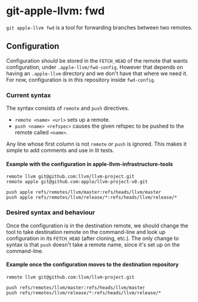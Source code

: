 # git-apple-llvm: fwd

`git apple-llvm fwd` is a tool for forwarding branches between two remotes.

## Configuration

Configuration *should* be stored in the `FETCH_HEAD` of the remote that wants
configuration, under `.apple-llvm/fwd-config`.  However that depends on having
an `.apple-llvm` directory and we don't have that where we need it.  For now,
configuration is in *this* repository inside `fwd-config`.

### Current syntax

The syntax consists of `remote` and `push` directives.

- `remote <name> <url>` sets up a remote.
- `push <name> <refspec>` causes the given refspec to be pushed to the remote
  called `<name>`.

Any line whose first column is not `remote` or `push` is ignored.  This makes
it simple to add comments and use in lit tests.

#### Example with the configuration in apple-llvm-infrastructure-tools

```
remote llvm git@github.com:llvm/llvm-project.git
remote apple git@github.com:apple/llvm-project-v0.git

push apple refs/remotes/llvm/master:refs/heads/llvm/master
push apple refs/remotes/llvm/release/*:refs/heads/llvm/release/*
```

### Desired syntax and behaviour

Once the configuration is in the destination remote, we should change the tool
to take destination remote on the command-line and look up configuration in its
`FETCH_HEAD` (after cloning, etc.).  The only change to syntax is that `push`
doesn't take a remote name, since it's set up on the command-line.

#### Example once the configuration moves to the destination repository

```
remote llvm git@github.com:llvm/llvm-project.git

push refs/remotes/llvm/master:refs/heads/llvm/master
push refs/remotes/llvm/release/*:refs/heads/llvm/release/*
```
